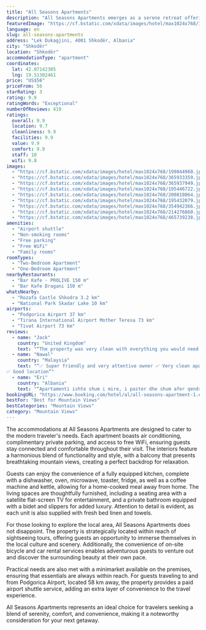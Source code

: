 ```yaml
---
title: "All Seasons Apartments"
description: "All Seasons Apartments emerges as a serene retreat offering a blend of comfort and convenience, located approximately 49 km from the bustling Port of Bar."
featuredImage: "https://cf.bstatic.com/xdata/images/hotel/max1024x768/199044960.jpg?k=bf49f7f8016d7e33baec134ba5bc0ad3d813d0905525d017add6cf536236e241&o=&hp=1"
language: en
slug: all-seasons-apartments
address: "Lek Dukagjini, 4001 Shkodër, Albania"
city: "Shkodër"
location: "Shkodër"
accommodationType: "apartment"
coordinates:
  lat: 42.07142305
  lng: 19.51302461
price: "US$56"
priceFrom: 56
starRating: 3
rating: 9.9
ratingWords: "Exceptional"
numberOfReviews: 419
ratings:
  overall: 9.9
  location: 9.7
  cleanliness: 9.9
  facilities: 9.9
  value: 9.9
  comfort: 9.9
  staff: 10
  wifi: 9.8
images:
  - "https://cf.bstatic.com/xdata/images/hotel/max1024x768/199044960.jpg?k=bf49f7f8016d7e33baec134ba5bc0ad3d813d0905525d017add6cf536236e241&o=&hp=1"
  - "https://cf.bstatic.com/xdata/images/hotel/max1024x768/365933359.jpg?k=be6cb47c416e41b3a2de39e2343bd083c29f550d0e53a2a438bfd0c42123476e&o=&hp=1"
  - "https://cf.bstatic.com/xdata/images/hotel/max1024x768/365937949.jpg?k=9bc815b6f0f68335a4e4689cc5b944c70e9bff1f61f3bfc9c2a5259b07baca30&o=&hp=1"
  - "https://cf.bstatic.com/xdata/images/hotel/max1024x768/195446722.jpg?k=ca58e82206c57722d8b13b177580427fb919a642682ce2f1e1c94897bacaeb97&o=&hp=1"
  - "https://cf.bstatic.com/xdata/images/hotel/max1024x768/200818064.jpg?k=630368f7b7488a4999ed4dbbb7f6a6147d8c9790b4e6eaa4961ddb8efcab30c2&o=&hp=1"
  - "https://cf.bstatic.com/xdata/images/hotel/max1024x768/195432079.jpg?k=b72834517a08f9745876ee05698510d6067c29b79e9bcb8e034e5f88d53f7ff4&o=&hp=1"
  - "https://cf.bstatic.com/xdata/images/hotel/max1024x768/354942366.jpg?k=f24005befab7e122a1597ccbaa4d5505a2b690dfac388b6541d0a342f35972e9&o=&hp=1"
  - "https://cf.bstatic.com/xdata/images/hotel/max1024x768/214276860.jpg?k=a2fcb1b44af8e352dc4b0b478d7d97caad93e984c2078ded32a2ce432c78bd00&o=&hp=1"
  - "https://cf.bstatic.com/xdata/images/hotel/max1024x768/465739238.jpg?k=f20f32bf424473b9dea76586e31eba92726d4440ca527eac35a9b1c79b6b9e1a&o=&hp=1"
amenities:
  - "Airport shuttle"
  - "Non-smoking rooms"
  - "Free parking"
  - "Free WiFi"
  - "Family rooms"
roomTypes:
  - "Two-Bedroom Apartment"
  - "One-Bedroom Apartment"
nearbyRestaurants:
  - "Bar Kafe - PROLIVE 150 m"
  - "Bar Kafe Dragani 150 m"
whatsNearby:
  - "Rozafa Castle Shkodra 3.2 km"
  - "National Park Skadar Lake 10 km"
airports:
  - "Podgorica Airport 37 km"
  - "Tirana International Airport Mother Teresa 73 km"
  - "Tivat Airport 73 km"
reviews:
  - name: "Jack"
    country: "United Kingdom"
    text: "“The property was very clean with everything you would need for your stay. We only stayed one night but we were looked after wonderfully”"
  - name: "Nawal"
    country: "Malaysia"
    text: "“✅ Super friendly and very attentive owner ✅ Very clean apartment
✅ Good location”"
  - name: "Eri"
    country: "Albania"
    text: "“Apartamenti ishte shum i mire, i paster dhe shum afer qendres. Mikpritesit ishin shum te sjellshem dhe shum te gatshem te na ndihmonin pasi per ne ishte hera e pare ne Shkoder. Mbetem shum te kenaqur dhe do jua rekomandojme edhe miqeve tane.”"
bookingURL: "https://www.booking.com/hotel/al/all-seasons-apartment-1.en-gb.html?aid=8035640"
bestFor: "Best for Mountain Views"
bestCategories: "Mountain Views"
category: "Mountain Views"
---
```


The accommodations at All Seasons Apartments are designed to cater to the modern traveler's needs. Each apartment boasts air conditioning, complimentary private parking, and access to free WiFi, ensuring guests stay connected and comfortable throughout their visit. The interiors feature a harmonious blend of functionality and style, with a balcony that presents breathtaking mountain views, creating a perfect backdrop for relaxation.

Guests can enjoy the convenience of a fully equipped kitchen, complete with a dishwasher, oven, microwave, toaster, fridge, as well as a coffee machine and kettle, allowing for a home-cooked meal away from home. The living spaces are thoughtfully furnished, including a seating area with a satellite flat-screen TV for entertainment, and a private bathroom equipped with a bidet and slippers for added luxury. Attention to detail is evident, as each unit is also supplied with fresh bed linen and towels.

For those looking to explore the local area, All Seasons Apartments does not disappoint. The property is strategically located within reach of sightseeing tours, offering guests an opportunity to immerse themselves in the local culture and scenery. Additionally, the convenience of on-site bicycle and car rental services enables adventurous guests to venture out and discover the surrounding beauty at their own pace.

Practical needs are also met with a minimarket available on the premises, ensuring that essentials are always within reach. For guests traveling to and from Podgorica Airport, located 58 km away, the property provides a paid airport shuttle service, adding an extra layer of convenience to the travel experience.

All Seasons Apartments represents an ideal choice for travelers seeking a blend of serenity, comfort, and convenience, making it a noteworthy consideration for your next getaway.
